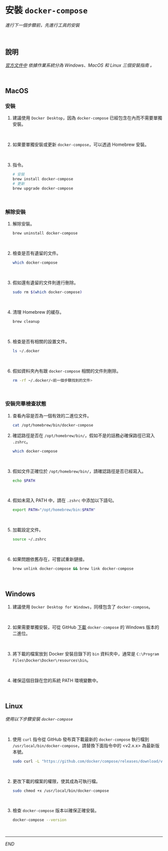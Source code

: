 # 安裝 `docker-compose` 

_進行下一個步驟前，先進行工具的安裝_

<br>

## 說明

_[官方文件中](https://docs.docker.com/compose/install/) 依據作業系統分為 Windows、MacOS 和 Linux 三個安裝指南 。_

<br>

## MacOS

### 安裝

1. 建議使用 `Docker Desktop`，因為 `docker-compose` 已經包含在內而不需要單獨安裝。

<br>

2. 如果要單獨安裝或更新 `docker-compose`，可以透過 Homebrew 安裝。

<br>

3. 指令。

    ```bash
    # 安裝
    brew install docker-compose
    # 更新
    brew upgrade docker-compose
    ```

<br>

### 解除安裝 

1. 解除安裝。

    ```bash
    brew uninstall docker-compose
    ```

<br>

2. 檢查是否有遺留的文件。

    ```bash
    which docker-compose
    ```

<br>

3. 假如還有遺留的文件則進行刪除。 

    ```bash
    sudo rm $(which docker-compose)
    ```

<br>

4. 清理 Homebrew 的緩存。

    ```bash
    brew cleanup
    ```

<br>

5. 檢查是否有相關的設置文件。

    ```bash
    ls ~/.docker
    ```

<br>

6. 假如資料夾內有跟 `docker-compose` 相關的文件則刪除。

    ```bash
    rm -rf ~/.docker/<前一個步驟找到的文件>
    ```

<br>

### 安裝完畢檢查狀態

1. 查看內容是否為一個有效的二進位文件。

    ```bash
    cat /opt/homebrew/bin/docker-compose
    ```

2. 確認路徑是否在 `/opt/homebrew/bin/`，假如不是的話務必確保路徑已寫入 `.zshrc`。

    ```bash
    which docker-compose
    ```

<br>

3. 假如文件正確位於 `/opt/homebrew/bin/`，請確認路徑是否已經寫入。

    ```bash
    echo $PATH
    ```

<br>

4. 假如未寫入 PATH 中，請在 `.zshrc` 中添加以下語句。

    ```bash
    export PATH="/opt/homebrew/bin:$PATH"
    ```

<br>

5. 加載設定文件。

    ```bash
    source ~/.zshrc
    ```

<br>

6. 如果問題依舊存在，可嘗試重新鏈接。

    ```bash
    brew unlink docker-compose && brew link docker-compose
    ```

<br>

## Windows

1. 建議使用 `Docker Desktop for Windows`，同樣包含了 `docker-compose`。

<br>

2. 如果需要單獨安裝，可從 GitHub [下載](https://github.com/docker/compose/releases) `docker-compose` 的 Windows 版本的二進位。

<br>

3. 將下載的檔案放到 Docker 安裝目錄下的 `bin` 資料夾中，通常是 `C:\Program Files\Docker\Docker\resources\bin`。

<br>

4. 確保這個目錄在您的系統 PATH 環境變數中。

<br>

## Linux

_使用以下步驟安裝 `docker-compose`_

<br>

1. 使用 `curl` 指令從 GitHub 發布頁下載最新的 `docker-compose` 執行檔到 `/usr/local/bin/docker-compose`，請替換下面指令中的 <v2.x.x> 為最新版本號。

    ```bash
    sudo curl -L "https://github.com/docker/compose/releases/download/v2.x.x/docker-compose-$(uname -s)-$(uname -m)" -o /usr/local/ bin/docker-compose
    ```

<br>

2. 更改下載的檔案的權限，使其成為可執行檔。

    ```bash
    sudo chmod +x /usr/local/bin/docker-compose
    ```

<br>

3. 檢查 `docker-compose` 版本以確保正確安裝。

    ```bash
    docker-compose --version
    ```

<br>

___

_END_